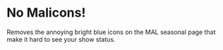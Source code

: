 
# No Malicons!

Removes the annoying bright blue icons on the MAL seasonal page that make it hard to see your show status.